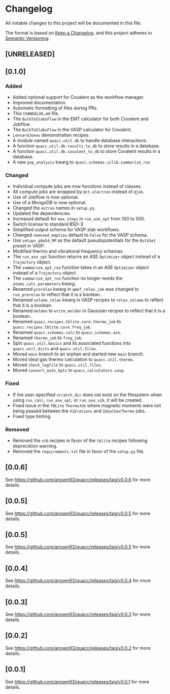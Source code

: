 # Changelog

All notable changes to this project will be documented in this file.

The format is based on [Keep a Changelog](https://keepachangelog.com/en/1.0.0/), and this project adheres to [Semantic Versioning](https://semver.org/spec/v2.0.0.html).

## [UNRELEASED]

## [0.1.0]

### Added

- Added optional support for Covalent as the workflow manager.
- Improved documentation.
- Automatic formatting of files during PRs.
- This `CHANGELOG.md` file.
- The `BulkToSlabsFlow` in the EMT calculator for both Covalent and Jobflow.
- The `BulkToSlabsFlow` in the VASP calculator for Covalent.
- `LennardJones` demonstration recipes.
- A module named `quacc.util.db` to handle database interactions.
- A function `quacc.util.db.results_to_db` to store results in a database.
- A function `quacc.util.db.covalent_to_db` to store Covalent results in a database.
- A new `pop_analysis` kwarg to `quacc.schemas.cclib.summarize_run`

### Changed

- Individual compute jobs are now functions instead of classes.
- All compute jobs are wrapped by `@ct.electron` instead of `@job`.
- Use of Jobflow is now optional.
- Use of a MongoDB is now optional.
- Changed the `extras` names in `setup.py`.
- Updated the dependencies.
- Increased default for `max_steps` in `run_ase_opt` from 100 to 500.
- Switch license to standard BSD-3.
- Simplified output schema for VASP slab workflows.
- Changed `removed_empties` default to `False` for the VASP schema.
- Use `setups_pbe54_MP` as the default pseudopotentials for the `BulkSet` preset in VASP.
- Modified thermo and vibrational frequency schemas.
- The `run_ase_opt` function returns an ASE `Optimizer` object instead of a `Trajectory` object.
- The `summarize_opt_run` function takes in an ASE `Optimizer` object instead of a `Trajectory` object.
- The `summarize_opt_run` function no longer needs the `atoms.calc.parameters` kwarg.
- Renamed `prerelax` kwarg in `qmof_relax_job` was changed to `run_prerelax` to reflect that it is a boolean.
- Renamed `volume_relax` kwarg in VASP recipes to `relax_volume` to reflect that it is a boolean.
- Renamed `molden` to `write_molden` in Gaussian recipes to reflect that it is a boolean.
- Renamed `quacc.recipes.tblite.core.thermo_job` to `quacc.recipes.tblite.core.freq_job`.
- Renamed `quacc.schemas.calc` to `quacc.schemas.ase`.
- Renamed `thermo_job` to `freq_job`.
- Split `quacc.util.basics` and its associated functions into `quacc.util.dicts` and `quacc.util.files`.
- Moved `main` branch to an orphan and started new `main` branch.
- Moved ideal gas thermo calculation to `quacc.util.thermo`.
- Moved `check_logfile` to `quacc.util.files`.
- Moved `convert_auto_kpts` to `quacc.calculators.vasp`.

### Fixed

- If the user-specified `scratch_dir` does not exist on the filesystem when using `run_calc`, `run_ase_opt`, or `run_ase_vib`, it will be created.
- Fixed issue in the `TBLite` `ThermoJob` where magnetic moments were not being passed between the `Vibrations` and `IdealGasThermo` jobs.
- Fixed type hinting.

### Removed

- Removed the `xtb` recipes in favor of the `tblite` recipes following deprecation warning.
- Removed the `requirements.txt` file in favor of the `setup.py` file.

## [0.0.6]

See https://github.com/arosen93/quacc/releases/tag/v0.0.6 for more details.

## [0.0.5]

See https://github.com/arosen93/quacc/releases/tag/v0.0.5 for more details.

## [0.0.5]

See https://github.com/arosen93/quacc/releases/tag/v0.0.5 for more details.

## [0.0.4]

See https://github.com/arosen93/quacc/releases/tag/v0.0.4 for more details.

## [0.0.3]

See https://github.com/arosen93/quacc/releases/tag/v0.0.3 for more details.

## [0.0.2]

See https://github.com/arosen93/quacc/releases/tag/v0.0.2 for more details.

## [0.0.1]

See https://github.com/arosen93/quacc/releases/tag/v0.0.1 for more details.
